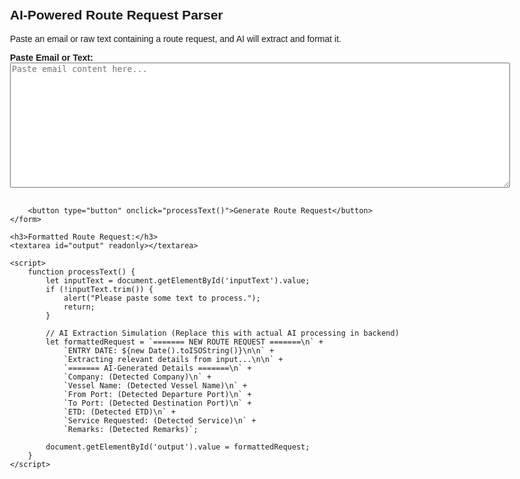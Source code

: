 <!DOCTYPE html>
<html lang="en">
<head>
    <meta charset="UTF-8">
    <meta name="viewport" content="width=device-width, initial-scale=1.0">
    <title>AI Route Request Parser</title>
    <style>
        body {
            font-family: Arial, sans-serif;
            margin: 20px;
            padding: 20px;
            max-width: 800px;
            margin: auto;
        }
        label {
            font-weight: bold;
        }
        textarea {
            width: 100%;
            height: 200px;
        }
        button {
            margin-top: 10px;
            padding: 10px;
            background-color: #007bff;
            color: white;
            border: none;
            cursor: pointer;
        }
        button:hover {
            background-color: #0056b3;
        }
    </style>
</head>
<body>
    <h2>AI-Powered Route Request Parser</h2>
    <p>Paste an email or raw text containing a route request, and AI will extract and format it.</p>
    <form id="routeParserForm">
        <label>Paste Email or Text:</label><br>
        <textarea id="inputText" placeholder="Paste email content here..."></textarea><br><br>
        
        <button type="button" onclick="processText()">Generate Route Request</button>
    </form>
    
    <h3>Formatted Route Request:</h3>
    <textarea id="output" readonly></textarea>
    
    <script>
        function processText() {
            let inputText = document.getElementById('inputText').value;
            if (!inputText.trim()) {
                alert("Please paste some text to process.");
                return;
            }
            
            // AI Extraction Simulation (Replace this with actual AI processing in backend)
            let formattedRequest = `======= NEW ROUTE REQUEST =======\n` +
                `ENTRY DATE: ${new Date().toISOString()}\n\n` +
                `Extracting relevant details from input...\n\n` +
                `======= AI-Generated Details =======\n` +
                `Company: (Detected Company)\n` +
                `Vessel Name: (Detected Vessel Name)\n` +
                `From Port: (Detected Departure Port)\n` +
                `To Port: (Detected Destination Port)\n` +
                `ETD: (Detected ETD)\n` +
                `Service Requested: (Detected Service)\n` +
                `Remarks: (Detected Remarks)`;
            
            document.getElementById('output').value = formattedRequest;
        }
    </script>
</body>
</html>
